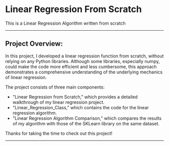 # Linear Regression From Scratch
 This is a Linear Regression Algorithm written from scratch
   
 ---

## Project Overview: 

In this project, I developed a linear regression function from scratch, without relying on any Python libraries. Although some libraries, especially numpy, could make the code more efficient and less cumbersome, this approach demonstrates a comprehensive understanding of the underlying mechanics of linear regression.  
  
The project consists of three main components:

- "Linear Regression from Scratch," which provides a detailed walkthrough of my linear regression project.
- "Linear_Regression_Class," which contains the code for the linear regression algorithm.
- "Linear Regression Algorithm Comparison," which compares the results of my algorithm with those of the SKLearn library on the same dataset.
  
  
Thanks for taking the time to check out this project!

--- 



